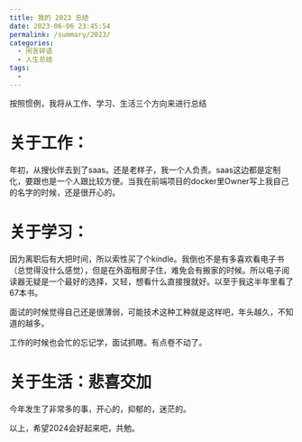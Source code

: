 ```yaml
---
title: 我的 2023 总结
date: 2023-06-06 23:45:54
permalink: /summary/2023/
categories: 
  - 闲言碎语
  - 人生总结
tags: 
  - 
---
```


按照惯例，我将从工作、学习、生活三个方向来进行总结

# 关于工作：
年初，从搜伙伴去到了saas。还是老样子，我一个人负责。saas这边都是定制化，要跟也是一个人跟比较方便。当我在前端项目的docker里Owner写上我自己的名字的时候，还是很开心的。

# 关于学习：
因为离职后有大把时间，所以索性买了个kindle。我倒也不是有多喜欢看电子书（总觉得没什么感觉），但是在外面租房子住，难免会有搬家的时候。所以电子阅读器无疑是一个最好的选择，又轻，想看什么直接搜就好。以至于我这半年里看了67本书。

面试的时候觉得自己还是很薄弱，可能技术这种工种就是这样吧，年头越久，不知道的越多。

工作的时候也会忙的忘记学，面试抓瞎。有点卷不动了。


# 关于生活：悲喜交加

今年发生了非常多的事，开心的，抑郁的，迷茫的。

以上，希望2024会好起来吧，共勉。
